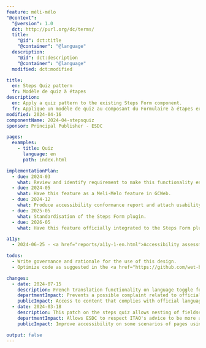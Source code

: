 ```yaml
---
feature: méli-mélo
"@context":
  "@version": 1.0
  dct: http://purl.org/dc/terms/
  title:
    "@id": dct:title
    "@container": "@language"
  description:
    "@id": dct:description
    "@container": "@language"
  modified: dct:modified

title:
  en: Steps Quiz pattern
  fr: Modèle de quiz à étapes
description:
  en: Apply a quiz pattern to the existing Steps Form component.
  fr: Applique un modèle de quiz au composant du Formulaire à étapes existant.
modified: 2024-04-16
componentName: 2024-04-stepsquiz
sponsor: Principal Publisher - ESDC

pages:
  examples:
    - title: Quiz
      language: en
      path: index.html

implementationPlan:
  - due: 2024-03
    what: Review and identify requirement to make this functionality enterprise ready.
  - due: 2024-05
    what: Have this feature as a Meli-Melo feature in GCWeb.
  - due: 2024-12
    what: Produce accessibility conformance report and attach usability report.
  - due: 2025-05
    what: Standardisation of the Steps Form plugin.
  - due: 2026-05
    what: Have this feature officially integrated to the Steps Form plugin.

a11y:
  - 2024-06-25 - <a href="reports/a11y-1-en.html">Accessibility assessment no.1 - Progress bar</a>

todos:
  - Write governance and rationale for the use of this design.
  - Optimize code as suggested in the <a href="https://github.com/wet-boew/GCWeb/pull/2347">GitHub pull request &#35;2347</a>.

changes:
  - date: 2024-07-15
    description: French translation functionality on language toggle for two text elements found in the component. Addition of a <code>&lt;label&gt;</code> element around the <code>&lt;progress&gt;</code> element in order to resolve an accessibility issue <a href="reports/a11y-1-en.html">Accessibility assessment no.1 - Progress bar</a>.
    departmentImpact: Prevents a possible complaint related to official languages and/or accessibility.
    publicImpact: Access to content that complies with official languages and that meets WCAG accessibility guidelines 2.1.
  - date: 2024-03-18
    description: This patch on the steps quiz allows nesting of fieldset.
    departmentImpact: Allows ESDC to respect ITAO's advice to be more accessible.
    publicImpact: Improve accessibility on some scenarios of pages using this plugin.

output: false
---
```

